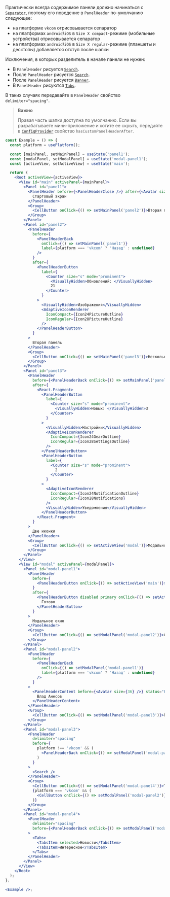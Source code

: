 Практически всегда содержимое панели должно начинаться с [`Separator`](#!/Separator),
поэтому его поведение в `PanelHeader` по-умолчанию следующее:

- на платформе `vkcom` отрисовывается сепаратор
- на платформах `android`/`iOS` в `Size X compact`-режиме (мобильные устройства) отрисовывается сепаратор
- на платформах `android`/`iOS` в `Size X regular`-режиме (планшеты и десктопы) добавляется отступ после шапки

Исключения, в которых разделитель в начале панели не нужен:

- В `PanelHeader` рисуется [`Search`](#!/Search).
- После `PanelHeader` рисуется [`Search`](#!/Search).
- После `PanelHeader` рисуется [`Banner`](#!/Banner).
- В `PanelHeader` рисуются [`Tabs`](#!/Tabs).

В таких случаях передавайте в `PanelHeader` свойство `delimiter="spacing"`.

> **Важно**
>
> Правая часть шапки доступна по умолчанию. Если вы разрабатываете мини-приложение и хотите ее скрыть, передайте в
> [`ConfigProvider`](#/ConfigProvider) свойство `hasCustomPanelHeaderAfter`.

```jsx { "props": { "showCustomPanelHeaderAfterProps": true } }
const Example = () => {
  const platform = usePlatform();

  const [mainPanel, setMainPanel] = useState('panel1');
  const [modalPanel, setModalPanel] = useState('modal-panel1');
  const [activeView, setActiveView] = useState('main');

  return (
    <Root activeView={activeView}>
      <View id="main" activePanel={mainPanel}>
        <Panel id="panel1">
          <PanelHeader before={<PanelHeaderClose />} after={<Avatar size={36} />}>
            Стартовый экран
          </PanelHeader>
          <Group>
            <CellButton onClick={() => setMainPanel('panel2')}>Вторая панель</CellButton>
          </Group>
        </Panel>
        <Panel id="panel2">
          <PanelHeader
            before={
              <PanelHeaderBack
                onClick={() => setMainPanel('panel1')}
                label={platform === 'vkcom' ? 'Назад' : undefined}
              />
            }
            after={
              <PanelHeaderButton
                label={
                  <Counter size="s" mode="prominent">
                    <VisuallyHidden>Обновлений: </VisuallyHidden>
                    21
                  </Counter>
                }
              >
                <VisuallyHidden>Изображения</VisuallyHidden>
                <AdaptiveIconRenderer
                  IconCompact={Icon24PictureOutline}
                  IconRegular={Icon28PictureOutline}
                />
              </PanelHeaderButton>
            }
          >
            Вторая панель
          </PanelHeader>
          <Group>
            <CellButton onClick={() => setMainPanel('panel3')}>Несколько иконок</CellButton>
          </Group>
        </Panel>
        <Panel id="panel3">
          <PanelHeader
            before={<PanelHeaderBack onClick={() => setMainPanel('panel2')} />}
            after={
              <React.Fragment>
                <PanelHeaderButton
                  label={
                    <Counter size="s" mode="prominent">
                      <VisuallyHidden>Новых: </VisuallyHidden>3
                    </Counter>
                  }
                >
                  <VisuallyHidden>Настройки</VisuallyHidden>
                  <AdaptiveIconRenderer
                    IconCompact={Icon24GearOutline}
                    IconRegular={Icon28SettingsOutline}
                  />
                </PanelHeaderButton>
                <PanelHeaderButton
                  label={
                    <Counter size="s" mode="prominent">
                      2
                    </Counter>
                  }
                >
                  <AdaptiveIconRenderer
                    IconCompact={Icon24NotificationOutline}
                    IconRegular={Icon28Notifications}
                  />
                  <VisuallyHidden>Уведомления</VisuallyHidden>
                </PanelHeaderButton>
              </React.Fragment>
            }
          >
            Две иконки
          </PanelHeader>
          <Group>
            <CellButton onClick={() => setActiveView('modal')}>Модальное окно</CellButton>
          </Group>
        </Panel>
      </View>
      <View id="modal" activePanel={modalPanel}>
        <Panel id="modal-panel1">
          <PanelHeader
            before={
              <PanelHeaderButton onClick={() => setActiveView('main')}>Отмена</PanelHeaderButton>
            }
            after={
              <PanelHeaderButton disabled primary onClick={() => setActiveView('main')}>
                Готово
              </PanelHeaderButton>
            }
          >
            Модальное окно
          </PanelHeader>
          <Group>
            <CellButton onClick={() => setModalPanel('modal-panel2')}>Сложный контент</CellButton>
          </Group>
        </Panel>
        <Panel id="modal-panel2">
          <PanelHeader
            before={
              <PanelHeaderBack
                onClick={() => setModalPanel('modal-panel1')}
                label={platform === 'vkcom' ? 'Назад' : undefined}
              />
            }
          >
            <PanelHeaderContent before={<Avatar size={36} />} status="Был в сети вчера">
              Влад Анесов
            </PanelHeaderContent>
          </PanelHeader>
          <Group>
            <CellButton onClick={() => setModalPanel('modal-panel3')}>Поиск</CellButton>
          </Group>
        </Panel>
        <Panel id="modal-panel3">
          <PanelHeader
            delimiter="spacing"
            before={
              platform !== 'vkcom' && (
                <PanelHeaderBack onClick={() => setModalPanel('modal-panel2')} />
              )
            }
          >
            <Search />
          </PanelHeader>
          <Group>
            <CellButton onClick={() => setModalPanel('modal-panel4')}>Табы</CellButton>
            {platform === 'vkcom' && (
              <CellButton onClick={() => setModalPanel('modal-panel2')}>Сложный контент</CellButton>
            )}
          </Group>
        </Panel>
        <Panel id="modal-panel4">
          <PanelHeader
            delimiter="spacing"
            before={<PanelHeaderBack onClick={() => setModalPanel('modal-panel3')} />}
          >
            <Tabs>
              <TabsItem selected>Новости</TabsItem>
              <TabsItem>Интересное</TabsItem>
            </Tabs>
          </PanelHeader>
        </Panel>
      </View>
    </Root>
  );
};

<Example />;
```
